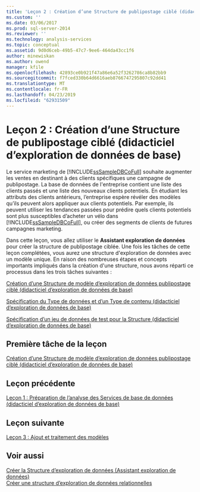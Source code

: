 ```yaml
---
title: 'Leçon 2 : Création d’une Structure de publipostage ciblé (didacticiel d’exploration de données de base) | Microsoft Docs'
ms.custom: ''
ms.date: 03/06/2017
ms.prod: sql-server-2014
ms.reviewer: ''
ms.technology: analysis-services
ms.topic: conceptual
ms.assetid: 9d0d6ceb-49b5-47c7-9ee6-464da43cc1f6
author: minewiskan
ms.author: owend
manager: kfile
ms.openlocfilehash: 42893ce0b921f47a86e6a52f3262786ca8b82bb9
ms.sourcegitcommit: f7fced330b64d6616aeb8766747295807c92dd41
ms.translationtype: MT
ms.contentlocale: fr-FR
ms.lasthandoff: 04/23/2019
ms.locfileid: "62931509"
---
```

# <a name="lesson-2-building-a-targeted-mailing-structure-basic-data-mining-tutorial"></a>Leçon 2 : Création d’une Structure de publipostage ciblé (didacticiel d’exploration de données de base)
  Le service marketing de [!INCLUDE[ssSampleDBCoFull](../includes/sssampledbcofull-md.md)] souhaite augmenter les ventes en destinant à des clients spécifiques une campagne de publipostage. La base de données de l'entreprise contient une liste des clients passés et une liste des nouveaux clients potentiels. En étudiant les attributs des clients antérieurs, l’entreprise espère révéler des modèles qu’ils peuvent alors appliquer aux clients potentiels. Par exemple, ils peuvent utiliser les tendances passées pour prédire quels clients potentiels sont plus susceptibles d’acheter un vélo dans [!INCLUDE[ssSampleDBCoFull](../includes/sssampledbcofull-md.md)], ou créer des segments de clients de futures campagnes marketing.  
  
 Dans cette leçon, vous allez utiliser le **Assistant exploration de données** pour créer la structure de publipostage ciblée. Une fois les tâches de cette leçon complétées, vous aurez une structure d'exploration de données avec un modèle unique. En raison des nombreuses étapes et concepts importants impliqués dans la création d'une structure, nous avons réparti ce processus dans les trois tâches suivantes :  
  
 [Création d’une Structure de modèle d’exploration de données publipostage ciblé &#40;didacticiel d’exploration de données de base&#41;](../../2014/tutorials/creating-a-targeted-mailing-mining-model-structure-basic-data-mining-tutorial.md)  
  
 [Spécification du Type de données et d’un Type de contenu &#40;didacticiel d’exploration de données de base&#41;](../../2014/tutorials/specifying-the-data-type-and-content-type-basic-data-mining-tutorial.md)  
  
 [Spécification d’un jeu de données de test pour la Structure &#40;didacticiel d’exploration de données de base&#41;](../../2014/tutorials/specifying-a-testing-data-set-for-the-structure-basic-data-mining-tutorial.md)  
  
## <a name="first-task-in-lesson"></a>Première tâche de la leçon  
 [Création d’une Structure de modèle d’exploration de données publipostage ciblé &#40;didacticiel d’exploration de données de base&#41;](../../2014/tutorials/creating-a-targeted-mailing-mining-model-structure-basic-data-mining-tutorial.md)  
  
## <a name="previous-lesson"></a>Leçon précédente  
 [Leçon 1 : Préparation de l’analyse des Services de base de données &#40;didacticiel d’exploration de données de base&#41;](../../2014/tutorials/lesson-1-preparing-the-analysis-services-database-basic-data-mining-tutorial.md)  
  
## <a name="next--lesson"></a>Leçon suivante  
 [Leçon 3 : Ajout et traitement des modèles](../../2014/tutorials/lesson-3-adding-and-processing-models.md)  
  
## <a name="see-also"></a>Voir aussi  
 [Créer la Structure d’exploration de données &#40;Assistant exploration de données&#41;](../../2014/analysis-services/create-the-data-mining-structure-data-mining-wizard.md)   
 [Créer une structure d’exploration de données relationnelles](../../2014/analysis-services/data-mining/create-a-relational-mining-structure.md)  
  
  
